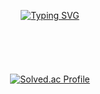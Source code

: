<div align="center">
  
[![Typing SVG](https://readme-typing-svg.herokuapp.com/?color=f0f6fc&lines=Hello,+I'm+UGeon.&font=Redressed&size=50&center=true&vCenter=true&width=600&height=80)](https://git.io/typing-svg)
  <br><br><br><br><br><br>
[![Solved.ac Profile](http://mazassumnida.wtf/api/v2/generate_badge?boj=dnrjs8185)](https://solved.ac/dnrjs8185/)
